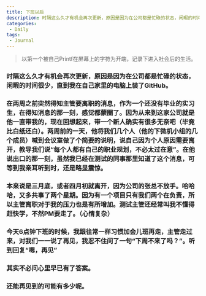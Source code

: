 ```yaml
---
title: 下班以后
description: 时隔这么久才有机会再次更新，原因是因为在公司都是忙碌的状态，闲暇的时间很少，直到我在自己家里的电脑上装了GitHub。
categories:
 - Daily
tags:
 - Journal
---
```


> 以第一个被自己Printf在屏幕上的字符为开端，记录下进入社会后的生活。

<!-- more -->

### 时隔这么久才有机会再次更新，原因是因为在公司都是忙碌的状态，闲暇的时间很少，直到我在自己家里的电脑上装了GitHub。

### 在两周之前突然得知主管要离职的消息，作为一个还没有毕业的实习生，在得知消息的那一刻，感觉都蒙圈了。因为从来到这家公司就是他一直带我的，现在回想起来，带一个新人确实有很多无奈吧（毕竟比白纸还白）。两周前的一天，他将我们几个人（他的下微机小组的几个成员）喊到会议室做了个简要的说明，说自己因为个人原因需要离开，教导我们说“每个人都有自己的职业规划，不必太过在意”。在他说出口的那一刻，虽然我已经在测试的同事那里知道了这个消息，可等到我亲耳听到时，还是略显震惊。

### 本来说是三月底，或者四月初就离开，因为公司的张总不放手。哈哈哈，又多共事了两个星期。因为有一个项目只有我们两个在负责，所以主管离职对于我的压力也是有所增加。测试主管还经常叫我不懂得赶快学，不然PM要走了。（心情复杂）

### 今天6点钟下班的时候，我跟往常一样习惯加会儿班再走，主管走过来，对我们一一说了再见，我忍不住问了一句“下周不来了吗？”。听到回复“嗯，再见”

### 其实不必问心里早已有了答案。

### 还能再见到的可能有多少呢。